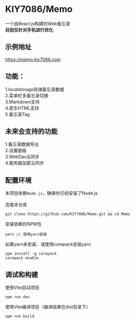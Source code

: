 # KIY7086/Memo
一个由React.js构建的Web备忘录<br>
**目前仅针对手机进行优化**

## 示例地址
https://memo.kiy7086.com<br>

## 功能：
1.localstorage存储备忘录数据<br>
2.菜单栏多备忘录切换<br>
3.Markdown支持<br>
4.原生HTML支持<br>
5.备忘录Tag<br>

## 未来会支持的功能
1.备忘录数据导出<br>
2.设置面板<br>
3.WebDav云同步<br>
4.服务器加密云同步<br>

## 配置环境
本项目依赖`Node.js`，确保你已经安装了Node.js<br>
<br>
克隆本仓库
```
git clone https://github.com/KIY7086/Memo.git && cd Memo
```
安装依赖的NPM包
```
yarn // 使用yarn安装
```
如果yarn未安装，请使用corepack安装yarn
```
npm install -g corepack
corepack enable
```

## 调试和构建
使用Vite启动项目
```
npm run dev
```
使用Vite编译项目（编译结果在dist目录下）
```
npm run build
```
